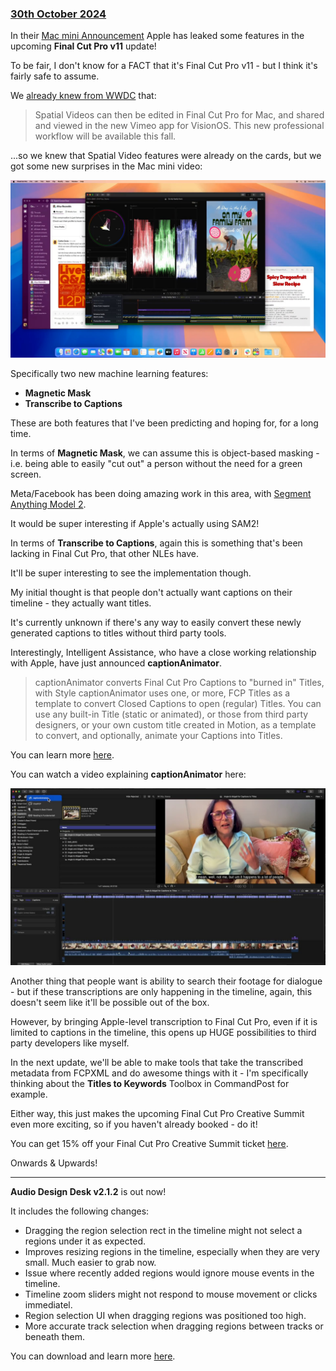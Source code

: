 ### [30th October 2024](/news/20241030)

In their [Mac mini Announcement](https://www.youtube.com/watch?v=TtFm9n3NVzE) Apple has leaked some features in the upcoming **Final Cut Pro v11** update!

To be fair, I don't know for a FACT that it's Final Cut Pro v11 - but I think it's fairly safe to assume.

We [already knew from WWDC](/news/20240611/) that:

> Spatial Videos can then be edited in Final Cut Pro for Mac, and shared and viewed in the new Vimeo app for VisionOS. This new professional workflow will be available this fall.

...so we knew that Spatial Video features were already on the cards, but we got some new surprises in the Mac mini video:

![](/static/mac-mini-annoucement.jpg)

Specifically two new machine learning features:

- **Magnetic Mask**
- **Transcribe to Captions**

These are both features that I've been predicting and hoping for, for a long time.

In terms of **Magnetic Mask**, we can assume this is object-based masking - i.e. being able to easily "cut out" a person without the need for a green screen.

Meta/Facebook has been doing amazing work in this area, with [Segment Anything Model 2](https://ai.meta.com/blog/segment-anything-2/).

It would be super interesting if Apple's actually using SAM2!

In terms of **Transcribe to Captions**, again this is something that's been lacking in Final Cut Pro, that other NLEs have.

It'll be super interesting to see the implementation though.

My initial thought is that people don't actually want captions on their timeline - they actually want titles.

It's currently unknown if there's any way to easily convert these newly generated captions to titles without third party tools.

Interestingly, Intelligent Assistance, who have a close working relationship with Apple, have just announced **captionAnimator**.

> captionAnimator converts Final Cut Pro Captions to "burned in" Titles, with Style
> captionAnimator uses one, or more, FCP Titles as a template to convert Closed Captions to open (regular) Titles.
> You can use any built-in Title (static or animated), or those from third party designers, or your own custom title created in Motion, as a template to convert, and optionally, animate your Captions into Titles.

You can learn more [here](https://www.intelligentassistance.com/captionanimator/).

You can watch a video explaining **captionAnimator** here:

[![](/static/captionanimator-youtube.jpg)](https://youtube.com/watch?v=psrjMefxgUM)

Another thing that people want is ability to search their footage for dialogue - but if these transcriptions are only happening in the timeline, again, this doesn't seem like it'll be possible out of the box.

However, by bringing Apple-level transcription to Final Cut Pro, even if it is limited to captions in the timeline, this opens up HUGE possibilities to third party developers like myself.

In the next update, we'll be able to make tools that take the transcribed metadata from FCPXML and do awesome things with it - I'm specifically thinking about the **Titles to Keywords** Toolbox in CommandPost for example.

Either way, this just makes the upcoming Final Cut Pro Creative Summit even more exciting, so if you haven't already booked - do it!

You can get 15% off your Final Cut Pro Creative Summit ticket [here](/fcp-creative-summit/).

Onwards & Upwards!

---

**Audio Design Desk v2.1.2** is out now!

It includes the following changes:

- Dragging the region selection rect in the timeline might not select a regions under it as expected.
- Improves resizing regions in the timeline, especially when they are very small. Much easier to grab now.
- Issue where recently added regions would ignore mouse events in the timeline.
- Timeline zoom sliders might not respond to mouse movement or clicks immediatel.
- Region selection UI when dragging regions was positioned too high.
- More accurate track selection when dragging regions between tracks or beneath them.

You can download and learn more [here](https://add.app).